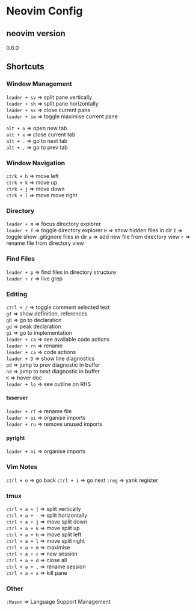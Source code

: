 # Neovim Config

## neovim version

0.8.0

## Shortcuts

### Window Management

`leader + sv` => split pane vertically  
`leader + sh` => split pane horizontally  
`leader + sx` => close current pane  
`leader + sm` => toggle maximise current pane

`alt + o` => open new tab  
`alt + x` => close current tab  
`alt + .` => go to next tab  
`alt + ,` => go to prev tab

### Window Navigation

`ctrk + h` => move left  
`ctrk + k` => move up  
`ctrk + j` => move down  
`ctrk + l` => move move right

### Directory

`leader + m` => focus directory explorer  
`leader + f` => toggle directory explorer
`H` => show hidden files in dir
`I` => toggle show .gitignore files in dir
`a` => add new file from directory view
`r` => rename file from directory view

### Find Files

`leader + p` => find files in directory structure  
`leader + r` => live grep

### Editing

`ctrl + /` => toggle comment selected text  
`gf` => show definition, references  
`gD` => go to declaration  
`gd` => peak declaration  
`gi` => go to implementation  
`leader + ca` => see available code actions  
`leader + rn` => rename  
`leader + ca` => code actions  
`leader + D` => show line diagnostics  
`pd` => jump to prev diagnostic in buffer  
`nd` => jump to next diagnostic in buffer  
`K` => hover doc  
`leader + lo` => see outline on RHS

#### tsserver

`leader + rf` => rename file  
`leader + oi` => organise imports  
`leader + ru` => remove unused imports

#### pyright

`leader + oi` => organise imports

### Vim Notes

`ctrl + o` => go back
`ctrl + i` => go next
`:reg` => yank register

### tmux

`ctrl + a + |` => split vertically  
`ctrl + a + -` => split horizontally  
`ctrl + a + j` => move split down  
`ctrl + a + k` => move split up  
`ctrl + a + h` => move split left  
`ctrl + a + l` => move split right  
`ctrl + a + m` => maximise  
`ctrl + a + c` => new session  
`ctrl + a + d` => close all  
`ctrl + a + ,` => rename session  
`ctrl + a + x` => kill pane

### Other

`:Mason` => Language Support Management
